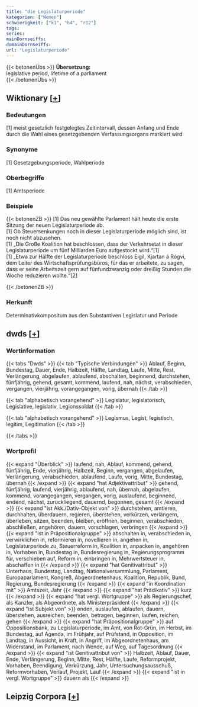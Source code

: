 ```yaml
---
title: "die Legislaturperiode"
kategorien: ["Nomen"]
schwierigkeit: ["k1", "h4", "r12"]
tags:
series:
mainDornseiffs:
domainDornseiffs:
url: "Legislaturperiode"
---
```


{{< betonenÜbs >}}
**Übersetzung:**  
legislative period, lifetime of a parliament  
{{< /betonenÜbs >}}

## Wiktionary [[+](https://de.wiktionary.org/wiki/Legislaturperiode)]

### Bedeutungen
[1] meist gesetzlich festgelegtes Zeitintervall, dessen Anfang und Ende durch die Wahl eines gesetzgebenden Verfassungsorgans markiert wird  

### Synonyme
[1] Gesetzgebungsperiode, Wahlperiode  

### Oberbegriffe
[1] Amtsperiode  

### Beispiele
{{< betonenZB >}}
[1] Das neu gewählte Parlament hält heute die erste Sitzung der neuen Legislaturperiode ab.  
[1] Ob Steuersenkungen noch in dieser Legislaturperiode möglich sind, ist noch nicht abzusehen.  
[1] „Die Große Koalition hat beschlossen, dass der Verkehrsetat in dieser Legislaturperiode um fünf Milliarden Euro aufgestockt wird.“[1]  
[1] „Etwa zur Hälfte der Legislaturperiode beschloss Eigil, Kjartan á Rógvi, dem Leiter des Wirtschaftsprüfungsbüros, für das er arbeitete, zu sagen, dass er seine Arbeitszeit gern auf fünfundzwanzig oder dreißig Stunden die Woche reduzieren wollte.“[2]  

{{< /betonenZB >}}
### Herkunft
Determinativkompositum aus den Substantiven Legislatur und Periode  



## dwds [[+](https://www.dwds.de/wb/Legislaturperiode)]

### Wortinformation
{{< tabs "Dwds" >}}
{{< tab "Typische Verbindungen" >}}
Ablauf, Beginn, Bundestag, Dauer, Ende, Halbzeit, Hälfte, Landtag, Laufe, Mitte, Rest, Verlängerung, abgelaufen, ablaufend, abschalten, beginnend, durchstehen, fünfjährig, gehend, gesamt, kommend, laufend, nah, nächst, verabschieden, vergangen, vierjährig, vorangegangen, vorig, übernah
{{< /tab >}}

{{< tab "alphabetisch vorangehend" >}}
Legislatur, legislatorisch, Legislative, legislativ, Legionssoldat
{{< /tab >}}

{{< tab "alphabetisch vorangehend" >}}
Legismus, Legist, legistisch, legitim, Legitimation
{{< /tab >}}

{{< /tabs >}}

### Wortprofil
{{< expand "Überblick" >}} laufend, nah, Ablauf, kommend, gehend, fünfjährig, Ende, vierjährig, Halbzeit, Beginn, vergangen, abgelaufen, Verlängerung, verabschieden, ablaufend, Laufe, vorig, Mitte, Bundestag, übernah {{< /expand >}}
{{< expand "hat Adjektivattribut" >}} gehend, fünfjährig, laufend, vierjährig, ablaufend, nah, übernah, abgelaufen, kommend, vorangegangen, vergangen, vorig, auslaufend, beginnend, endend, nächst, zurückliegend, dauernd, begonnen, gesamt {{< /expand >}}
{{< expand "ist Akk./Dativ-Objekt von" >}} durchstehen, amtieren, durchhalten, überdauern, regieren, überstehen, verkürzen, verlängern, überleben, sitzen, beenden, bleiben, eröffnen, beginnen, verabschieden, abschließen, angehören, dauern, vorschlagen, verbringen {{< /expand >}}
{{< expand "ist in Präpositionalgruppe" >}} abschalten in, verabschieden in, verwirklichen in, reformieren in, novellieren in, angehen in, Legislaturperiode zu, Steuerreform in, Koalition in, anpacken in, angehören in, Vorhaben in, Bundestag in, Bundesregierung in, Regierungsprogramm für, verschieben auf, Reform in, einbringen in, Mehrwertsteuer in, abschaffen in {{< /expand >}}
{{< expand "hat Genitivattribut" >}} Unterhaus, Bundestag, Landtag, Nationalversammlung, Parlament, Europaparlament, Kongreß, Abgeordnetenhaus, Koalition, Republik, Bund, Regierung, Bundesregierung {{< /expand >}}
{{< expand "in Koordination mit" >}} Amtszeit, Jahr {{< /expand >}}
{{< expand "hat Prädikativ" >}} kurz {{< /expand >}}
{{< expand "hat vergl. Wortgruppe" >}} als Regierungschef, als Kanzler, als Abgeordnete, als Ministerpräsident {{< /expand >}}
{{< expand "ist Subjekt von" >}} enden, auslaufen, ablaufen, dauern, überstehen, ausreichen, beenden, betragen, beginnen, laufen, reichen, gehen {{< /expand >}}
{{< expand "hat Präpositionalgruppe" >}} auf Oppositionsbank, zu Legislaturperiode, im Amt, von Rot-Grün, im Herbst, im Bundestag, auf Agenda, im Frühjahr, auf Prüfstand, in Opposition, im Landtag, in Aussicht, in Kraft, in Angriff, im Abgeordnetenhaus, am Widerstand, im Parlament, nach Wende, auf Weg, auf Tagesordnung {{< /expand >}}
{{< expand "ist Genitivattribut von" >}} Halbzeit, Ablauf, Dauer, Ende, Verlängerung, Beginn, Mitte, Rest, Hälfte, Laufe, Reformprojekt, Vorhaben, Beendigung, Verkürzung, Jahr, Untersuchungsausschuß, Reformvorhaben, Verlauf, Projekt, Lauf {{< /expand >}}
{{< expand "ist in vergl. Wortgruppe" >}} dauern als {{< /expand >}}

## Leipzig Corpora [[+](https://corpora.uni-leipzig.de/en/res?word=Legislaturperiode&corpusId=deu_newscrawl-public_2018)]

